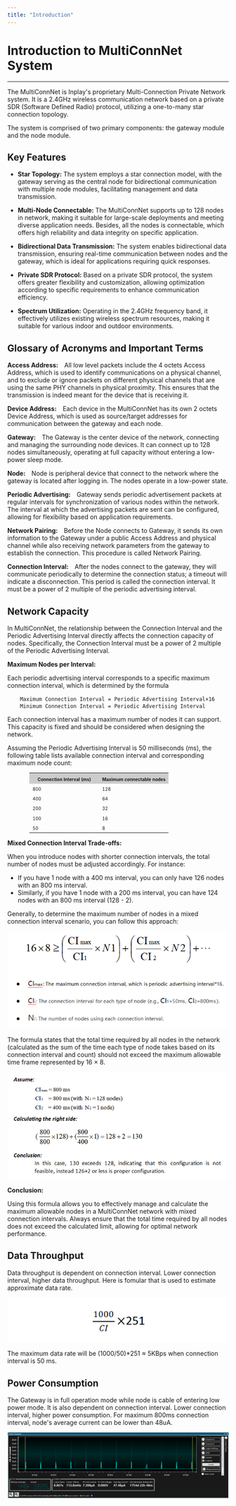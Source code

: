 ```yaml
---
title: "Introduction"
---
```


# Introduction to MultiConnNet System
---

The MultiConnNet is Inplay's proprietary Multi-Connection Private Network system. It is a 2.4GHz wireless communication network based on a private SDR (Software Defined Radio) protocol, utilizing a one-to-many star connection topology.

The system is comprised of two primary components: the gateway module and the node module.

## Key Features ##
- **Star Topology:** The system employs a star connection model, with the gateway serving as the central node for bidirectional communication with multiple node modules, facilitating management and data transmission.

- **Multi-Node Connectable:** The MultiConnNet supports up to 128 nodes in network, making it suitable for large-scale deployments and meeting diverse application needs. Besides, all the nodes is connectable, which offers high reliability and data integrity on specific application.

- **Bidirectional Data Transmission:** The system enables bidirectional data transmission, ensuring real-time communication between nodes and the gateway, which is ideal for applications requiring quick responses.

- **Private SDR Protocol:** Based on a private SDR protocol, the system offers greater flexibility and customization, allowing optimization according to specific requirements to enhance communication efficiency.

- **Spectrum Utilization:** Operating in the 2.4GHz frequency band, it effectively utilizes existing wireless spectrum resources, making it suitable for various indoor and outdoor environments.

## Glossary of Acronyms and Important Terms ##

**Access Address:**&emsp;All low level packets include the 4 octets Access Address, which is used to identify communications on a physical channel, and to exclude or ignore packets on different physical channels that are using the same PHY channels in physical proximity. This ensures that the transmission is indeed meant for the device that is receiving it.

**Device Address:**&emsp;Each device in the MultiConnNet has its own 2 octets Device Address, which is used as source/target addresses for communication between the gateway and each node.

**Gateway:**&emsp;The Gateway is the center device of the network, connecting and managing the surrounding node devices. It can connect up to 128 nodes simultaneously, operating at full capacity without entering a low-power sleep mode.

**Node:**&emsp;Node is peripheral device that connect to the network where the gateway is located after logging in. The nodes operate in a low-power state.

**Periodic Advertising:**&emsp;Gateway sends periodic advertisement packets at regular intervals for synchronization of various nodes within the network. The interval at which the advertising packets are sent can be configured, allowing for flexibility based on application requirements.

**Network Pairing:**&emsp;Before the Node connects to Gateway, it sends its own information to the Gateway under a public Access Address and physical channel while also receiving network parameters from the gateway to establish the connection. This procedure is called Network Pairing.

**Connection Interval:**&emsp;After the nodes connect to the gateway, they will communicate periodically to determine the connection status; a timeout will indicate a disconnection. This period is called the connection interval. It must be a power of 2 multiple of the periodic advertising interval.

## Network Capacity ##

In MultiConnNet, the relationship between the Connection Interval and the Periodic Advertising Interval directly affects the connection capacity of nodes. Specifically, the Connection Interval must be a power of 2 multiple of the Periodic Advertising Interval.

**Maximum Nodes per Interval:**

Each periodic advertising interval corresponds to a specific maximum connection interval, which is determined by the formula

        Maximum Connection Interval = Periodic Advertising Interval×16
        Minimum Connection Interval = Periodic Advertising Interval

Each connection interval has a maximum number of nodes it can support. This capacity is fixed and should be considered when designing the network.

Assuming the Periodic Advertising Interval is 50 milliseconds (ms), the following table lists available connection interval and corresponding maximum node count:

<table width="100%" border="0" style="width: 80%;margin:auto">
    <tr>
        <th width="50%" align="center" bgcolor="#cccccc"><font size="1">Connection Interval (ms)</font></th>
        <th width="50%" align="center" bgcolor="#cccccc"><font size="1">Maximum connectable nodes</font></th>
    </tr>
    <tr>
        <td><font size="0">800</font></td>
        <td><font size="0">128</font></td>
    </tr>
    <tr>
        <td><font size="0">400</font></td>
        <td><font size="0">64</font></td>
    </tr>
    <tr>
        <td><font size="0">200</font></td>
        <td><font size="0">32</font></td>
    </tr>
    <tr>
        <td><font size="0">100</font></td>
        <td><font size="0">16</font></td>
    </tr>
    <tr>
        <td><font size="0">50</font></td>
        <td><font size="0">8</font></td>
    </tr>
</table>

**Mixed Connection Interval Trade-offs:**

When you introduce nodes with shorter connection intervals, the total number of nodes must be adjusted accordingly. For instance:

- If you have 1 node with a 400 ms interval, you can only have 126 nodes with an 800 ms interval.
- Similarly, if you have 1 node with a 200 ms interval, you can have 124 nodes with an 800 ms interval (128 - 2).

Generally, to determine the maximum number of nodes in a mixed connection interval scenario, you can follow this approach:

![alt text](/images/solution/MultiConnNet/node_count_formular.png)

The formula states that the total time required by all nodes in the network (calculated as the sum of the time each type of node takes based on its connection interval and count) should not exceed the maximum allowable time frame represented by 16 × 8.

![alt text](/images/solution/MultiConnNet/node_count_example.png)

**Conclusion:**

Using this formula allows you to effectively manage and calculate the maximum allowable nodes in a MultiConnNet network with mixed connection intervals. Always ensure that the total time required by all nodes does not exceed the calculated limit, allowing for optimal network performance.

## Data Throughput ##

Data throughput is dependent on connection interval. Lower connection interval, higher data throughput. Here is fomular that is used to estimate approximate data rate.

![alt text](/images/solution/MultiConnNet/throughput_formular.png)

The maximum data rate will be (1000/50)*251 ≈ 5KBps when connection interval is 50 ms.

## Power Consumption ##

The Gateway is in full operation mode while node is cable of entering low power mode. It is also dependent on connection interval. Lower connection interval, higher power consumption. For maximum 800ms connection interval, node's average current can be lower than 48uA.

![alt text](/images/solution/MultiConnNet/ave_current_800ms_conn_intv.png)